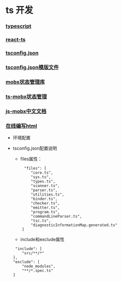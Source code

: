 # ts 开发

###  [typescript](https://www.tslang.cn/)
###  [react-ts](https://github.com/Microsoft/TypeScript-React-Starter#typescript-react-starter)
###  [tsconfig.json](http://www.typescriptlang.org/docs/handbook/tsconfig-json.html)
###  [tsconfig.json模版文件](http://json.schemastore.org/tsconfig)
###  [mobx状态管理库](https://github.com/mobxjs/mobx)
###  [ts-mobx状态管理](https://github.com/mobxjs/mobx-state-tree)
###  [js-mobx中文文档](https://github.com/SangKa/MobX-Docs-CN)
###  [在线编写html](https://jsbin.com/hamiha/edit?js,console,output)
- 环境配置
- tsconfig.json配置说明

	- files属性：
	```
		 "files": [
			"core.ts",
			"sys.ts",
			"types.ts",
			"scanner.ts",
			"parser.ts",
			"utilities.ts",
			"binder.ts",
			"checker.ts",
			"emitter.ts",
			"program.ts",
			"commandLineParser.ts",
			"tsc.ts",
			"diagnosticInformationMap.generated.ts"
		]
	```
	- include和exclude属性
	
	```
	 "include": [
        "src/**/*"
    ],
    "exclude": [
        "node_modules",
        "**/*.spec.ts"
    ]
	```